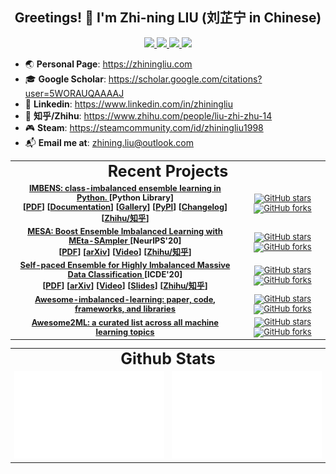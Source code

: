 <h2 align="center"> Greetings! 👋 I'm Zhi-ning LIU (刘芷宁 in Chinese) </h2>

<p align="center">
  <a href="https://github.com/ZhiningLiu1998">
    <img src="https://img.shields.io/badge/dynamic/json?label=GitHub&query=%24.data.totalSubs&url=https%3A%2F%2Fapi.spencerwoo.com%2Fsubstats%2F%3Fsource%3Dgithub%26queryKey%3DZhiningLiu1998&labelColor=grey&color=181717&logo=github&longCache=true&style=flat-square&suffix=%20Followers">
  </a>
  <a href="https://www.zhihu.com/people/liu-zhi-zhu-14">
    <img src="https://img.shields.io/badge/dynamic/json?color=282c34&labelColor=0084ff&label=%E7%9F%A5%E4%B9%8E/Zhihu&query=%24.data.totalSubs&url=https%3A%2F%2Fapi.spencerwoo.com%2Fsubstats%2F%3Fsource%3Dzhihu%26queryKey%3Dliu-zhi-zhu-14&longCache=true&style=flat-square&suffix=%20Followers">
  </a>
  <a href="https://steamcommunity.com/id/zhiningliu1998">
    <img src="https://img.shields.io/badge/dynamic/json?label=Steam&query=%24.data.totalSubs&url=https%3A%2F%2Fapi.spencerwoo.com%2Fsubstats%2F%3Fsource%3DsteamFriends%26queryKey%3D76561198283527394&suffix=%20Friends&logo=steam&labelColor=134375&color=0b1a37&longCache=true&style=flat-square">
  </a>
  <img src="https://img.shields.io/badge/M.Sc.-Jilin%20Univ.%20(2019--2022)-brightgreen?style=flat-square&color=181717&labelColor=blueviolet">
</p>

- 🌏 **Personal Page**: https://zhiningliu.com
- 🎓 **Google Scholar**: https://scholar.google.com/citations?user=5WORAUQAAAAJ
- 💼 **Linkedin**: https://www.linkedin.com/in/zhiningliu
- 🍻 **知乎/Zhihu**: https://www.zhihu.com/people/liu-zhi-zhu-14
- 🎮 **Steam**: https://steamcommunity.com/id/zhiningliu1998
- 📬 **Email me at**: [zhining.liu@outlook.com](mailto:zhining.liu@outlook.com)

<table style="border:none;font-size:0.92em;">  
  <tr>
    <td style="border:none;" align="center" colspan=2, width="70%">
    <font style="font-size:25px"><strong> Recent Projects </strong></font>
    </td>
  </tr>

  <tr>
    <td style="border:none;" align="center">
      <a href="https://github.com/ZhiningLiu1998/imbalanced-ensemble"><strong>
      IMBENS: class-imbalanced ensemble learning in Python.
      </a> [Python Library] <br> 
        [<a href="https://arxiv.org/pdf/2111.12776.pdf">PDF</a>]
        [<a href="https://imbalanced-ensemble.readthedocs.io">Documentation</a>]
        [<a href="https://imbalanced-ensemble.readthedocs.io/en/latest/auto_examples/index.html#">Gallery</a>]
        [<a href="https://pypi.org/project/imbalanced-ensemble/">PyPI</a>]
        [<a href="https://imbalanced-ensemble.readthedocs.io/en/latest/release_history.html">Changelog</a>]
        [<a href="https://zhuanlan.zhihu.com/p/376572330">Zhihu/知乎</a>]
    </td>
    <td style="border:none;" align="center">
    <a href="https://github.com/ZhiningLiu1998/imbalanced-ensemble/stargazers">
      <img alt="GitHub stars" src="https://img.shields.io/github/stars/ZhiningLiu1998/imbalanced-ensemble?style=social">
      </a>
      <a href="https://github.com/ZhiningLiu1998/imbalanced-ensemble/network/members">
      <img alt="GitHub forks" src="https://img.shields.io/github/forks/ZhiningLiu1998/imbalanced-ensemble?style=social">
      </a>
    </td>
  </tr>

  <tr>
    <td style="border:none;" align="center">
      <a href="https://github.com/ZhiningLiu1998/mesa"><strong>
      MESA: Boost Ensemble Imbalanced Learning with MEta-SAmpler 
      </a> [NeurIPS'20] <br> 
        [<a href="https://arxiv.org/pdf/2010.08830.pdf">PDF</a>]
        [<a href="https://arxiv.org/abs/2010.08830">arXiv</a>]
        [<a href="https://studio.slideslive.com/web_recorder/share/20201020T134559Z__NeurIPS_posters__17343__mesa-effective-ensemble-imbal?s=d3745afc-cfcf-4d60-9f34-63d3d811b55f">Video</a>]
        [<a href="https://zhuanlan.zhihu.com/p/268539195">Zhihu/知乎</a>] </strong>
    </td>
    <td style="border:none;" align="center">
      <a href="https://github.com/ZhiningLiu1998/mesa/stargazers">
      <img alt="GitHub stars" src="https://img.shields.io/github/stars/ZhiningLiu1998/mesa?style=social">
      </a>
      <a href="https://github.com/ZhiningLiu1998/mesa/network/members">
      <img alt="GitHub forks" src="https://img.shields.io/github/forks/ZhiningLiu1998/mesa?style=social">
      </a>
    </td>
  </tr>

  <tr>
    <td style="border:none;" align="center">
      <a href="https://github.com/ZhiningLiu1998/self-paced-ensemble"><strong>
      Self-paced Ensemble for Highly Imbalanced Massive Data Classification
      </a> [ICDE'20] <br> 
        [<a href="https://arxiv.org/pdf/1909.03500v3.pdf">PDF</a>]
        [<a href="https://arxiv.org/abs/1909.03500v3">arXiv</a>] 
        [<a href="https://www.bilibili.com/video/BV1Fg411L7gk">Video</a>] 
        [<a href="https://zhiningliu.com/files/ICDE_2020_self_paced_ensemble_slides.pdf">Slides</a>] 
        [<a href="https://zhuanlan.zhihu.com/p/86891438">Zhihu/知乎</a>] </strong>
    </td>
    <td style="border:none;" align="center">
      <a href="https://github.com/ZhiningLiu1998/self-paced-ensemble/stargazers">
      <img alt="GitHub stars" src="https://img.shields.io/github/stars/ZhiningLiu1998/self-paced-ensemble?style=social">
      </a>
      <a href="https://github.com/ZhiningLiu1998/self-paced-ensemble/network/members">
      <img alt="GitHub forks" src="https://img.shields.io/github/forks/ZhiningLiu1998/self-paced-ensemble?style=social">
      </a>
    </td>
  </tr>

  <tr>
    <td style="border:none;" align="center">
      <!-- &emsp;&emsp;&emsp;&emsp;&emsp;&nbsp;&nbsp; -->
      <a href="https://github.com/ZhiningLiu1998/awesome-imbalanced-learning"><strong>
      Awesome-imbalanced-learning: paper, code, frameworks, and libraries
      </strong></a>
      <!-- &emsp;&emsp;&emsp;&emsp;&emsp;&nbsp;&nbsp; -->
    </td>
    <td style="border:none;" align="center">
      <a href="https://github.com/ZhiningLiu1998/awesome-imbalanced-learning/stargazers">
      <img alt="GitHub stars" src="https://img.shields.io/github/stars/ZhiningLiu1998/awesome-imbalanced-learning?style=social">
      </a>
      <a href="https://github.com/ZhiningLiu1998/awesome-imbalanced-learning/network/members">
      <img alt="GitHub forks" src="https://img.shields.io/github/forks/ZhiningLiu1998/awesome-imbalanced-learning?style=social">
      </a>
    </td>
  </tr>

  <tr>
    <td style="border:none;" align="center">
      <!-- &emsp;&emsp;&emsp;&emsp;&emsp;&nbsp;&nbsp; -->
      <a href="https://github.com/ZhiningLiu1998/awesome-awesome-machine-learning"><strong>
      Awesome2ML: a curated list across all machine learning topics
      </strong></a>
      <!-- &emsp;&emsp;&emsp;&emsp;&emsp;&nbsp;&nbsp; -->
    </td>
    <td style="border:none;" align="center">
      <a href="https://github.com/ZhiningLiu1998/awesome-awesome-machine-learning/stargazers">
      <img alt="GitHub stars" src="https://img.shields.io/github/stars/ZhiningLiu1998/awesome-awesome-machine-learning?style=social">
      </a>
      <a href="https://github.com/ZhiningLiu1998/awesome-awesome-machine-learning/network/members">
      <img alt="GitHub forks" src="https://img.shields.io/github/forks/ZhiningLiu1998/awesome-awesome-machine-learning?style=social">
    </td>
  </tr>
</table>

<table style="border:none;font-size:0.92em;">  
  <tr>
    <td style="border:none;" align="center" colspan=2>
    <font style="font-size:25px"><strong> Github Stats </strong></font>
    </td>
  </tr>
  <tr>
  <td style="border:none;" align="center">
  <img src="https://raw.githubusercontent.com/ZhiningLiu1998/github-stats-transparent/output/generated/overview.svg">
  </td>
  <td style="border:none;" align="center">
  <img src="https://raw.githubusercontent.com/ZhiningLiu1998/github-stats-transparent/output/generated/languages.svg">
  </td>
  </tr>
</table>

<!-- <table style="border:none;font-size:0.92em;">  
  <tr>
    <td style="border:none;" align="center" colspan=2>
    <font style="font-size:25px"><strong> Github Stats </strong></font>
    </td>
  </tr>
  <tr>
  <td style="border:none;" align="center">
  <img src="https://github-readme-stats.vercel.app/api?username=ZhiningLiu1998&show_icons=true&hide_border=true&bg_color=30,4a0908,643296&hide=issues&hide_rank=false&include_all_commits=true&theme=vision-friendly-dark">
  </td>
  <td style="border:none;" align="center">
  <img src="https://github-readme-stats.vercel.app/api/top-langs/?username=ZhiningLiu1998&show_icons=true&hide_border=true&bg_color=30,4a0908,643296&hide=issues,contribs&layout=compact&theme=vision-friendly-dark">
  </td>
  </tr>
</table> -->